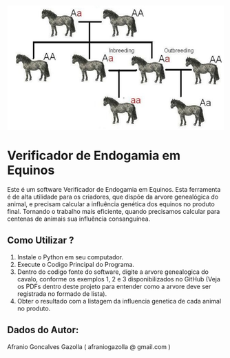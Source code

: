![alt text](https://github.com/afraniogazolla/VerificadorEndogamiaEquinos/blob/main/image.jpg)

# Verificador de Endogamia em Equinos

Este é um software Verificador de Endogamia em Equinos. Esta ferramenta é de alta utilidade para os criadores, que dispõe da arvore genealógica do animal, e precisam calcular a influência genética dos equinos no produto final. Tornando o trabalho mais eficiente, quando precisamos calcular para centenas de animais sua influência consanguínea.

## Como Utilizar ?
1. Instale o Python em seu computador.
2. Execute o Codigo Principal do Programa.
3. Dentro do codigo fonte do software, digite a arvore genealogica do cavalo, conforme os exemplos 1, 2 e 3 disponibilizados no GitHub (Veja os PDFs dentro deste projeto para entender como a arvore deve ser registrada no formado de lista).
4. Obter o resultado com a listagem da influencia genetica de cada animal no produto.

## Dados do Autor:
Afranio Goncalves Gazolla ( afraniogazolla @ gmail.com )
